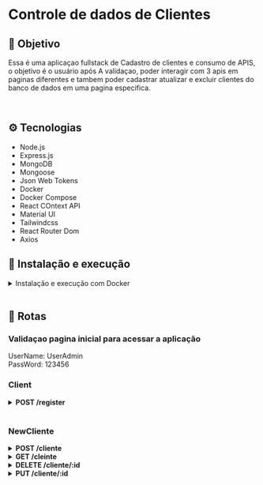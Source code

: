 # Controle de dados de Clientes

## 📡 Objetivo

Essa é uma aplicaçao fullstack de Cadastro de clientes e consumo de APIS, o objetivo é o usuário após A validaçao, poder interagir com  3 apis em paginas diferentes e tambem poder cadastrar atualizar e excluir clientes do banco de dados em uma pagina especifica.

<br />

## ⚙️ Tecnologias

- Node.js
- Express.js
- MongoDB
- Mongoose
- Json Web Tokens
- Docker
- Docker Compose
- React COntext API
- Material UI
- Tailwindcss
- React Router Dom
- Axios

## 🚀 Instalação e execução

<details>
<summary>Instalação e execução com Docker</summary>
<br />

Para rodar está aplicação é necessário ter *Git, **Node, **Docker* e o *Docker Compose* instalados no seu computador. O Docker Compose precisa estar na versão *1.29* ou superior e o Node na versão 16.

Para conseguir executar os comandos do abaixo também é necessário que seu sistema operacional tenha um terminal Bash instalado. Caso você esteja utilizando Linux ou macOS, o Bash já vem instalado por padrão. Porém, se o seu sistema for Windows, você pode [aprender como instalar](https://dicasdeprogramacao.com.br/como-instalar-o-git-no-windows/).

### 1 - Clone o repositório:


git clone git@github.com:Robsonmendes1987/sheryenergycrud.git


### 2 - Na raíz do projeto, entre na pasta app e suba os containers do frontend (`frontend_shery`), do backend (`shary-energy-backend`) e o banco de dados (`shary-energy-db`) com o comando:

    docker-compose up -d --build

Os containers estão mapeados nas seguintes portas:

- frontend_shery: 5173
- backend_todo: 3003
- todo-list-db: 27017

Para parar os containers, na pasta raiz do projeto execute o comando:

    docker-compose down
    
### 3 - Acesse a aplicação:

    localhost:3003 

</details>
<br />

## 🔎 Rotas

### Validaçao pagina inicial para acessar a aplicação
UserName: UserAdmin
<br />
PassWord: 123456
### Client

<details>
  <summary><strong>POST /register</strong></summary>
  <br/ >

• Valida o  usuário pelo userEmail e password.

</details>

<br />


### NewCliente

<details>
  <summary><strong>POST /cliente</strong></summary>
  <br/ >

• Cadastra um novo cliente no banco.

</details>

<details>
  <summary><strong>GET /cleinte</strong></summary>
  <br/ >

• Traz todas os clientes

</details>

<details>
  <summary><strong>DELETE /cliente/:id</strong></summary>
  <br/ >

• Deleta um cliente pelo id.

</details>

<details>
  <summary><strong>PUT /cliente/:id</strong></summary>
  <br/ >

• Edita um cliente pelo id.

</details>

<br />
